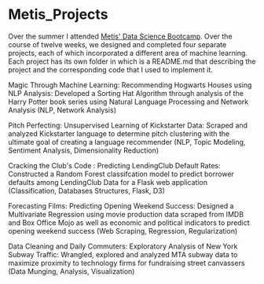 # Metis_Projects

Over the summer I attended [Metis' Data Science Bootcamp](http://www.thisismetis.com/data-science-bootcamps "Metis' Bootcamp Page").
Over the course of twelve weeks, we designed and completed four separate projects, each of which incorporated a different area of machine learning. 
Each project has its own folder in which is a README.md that describing the project and the corresponding code that I used to implement it.

Magic Through Machine Learning: Recommending Hogwarts Houses using NLP Analysis: Developed a
Sorting Hat Algorithm through analysis of the Harry Potter book series using Natural Language
Processing and Network Analysis (NLP, Network Analysis)

Pitch Perfecting: Unsupervised Learning of Kickstarter Data: Scraped and analyzed Kickstarter language
to determine pitch clustering with the ultimate goal of creating a language recommender (NLP, Topic
Modeling, Sentiment Analysis, Dimensionality Reduction)

Cracking the Club's Code : Predicting LendingClub Default Rates: Constructed a Random Forest
classifcation model to predict borrower defaults among LendingClub Data for a Flask web application
(Classification, Databases Structures, Flask, D3)

Forecasting Films: Predicting Opening Weekend Success: Designed a Multivariate Regression using
movie production data scraped from IMDB and Box Office Mojo as well as economic and political
indicators to predict opening weekend success (Web Scraping, Regression, Regularization)

Data Cleaning and Daily Commuters: Exploratory Analysis of New York Subway Traffic: Wrangled,
explored and analyzed MTA subway data to maximize proximity to technology firms for fundraising street
canvassers (Data Munging, Analysis, Visualization)

